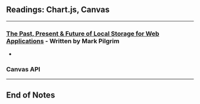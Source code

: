 ## Readings: Chart.js, Canvas
***
### [The Past, Present & Future of Local Storage for Web Applications](http://diveinto.html5doctor.com/storage.html) - Written by Mark Pilgrim
-
  
### Canvas API


***
## End of Notes

